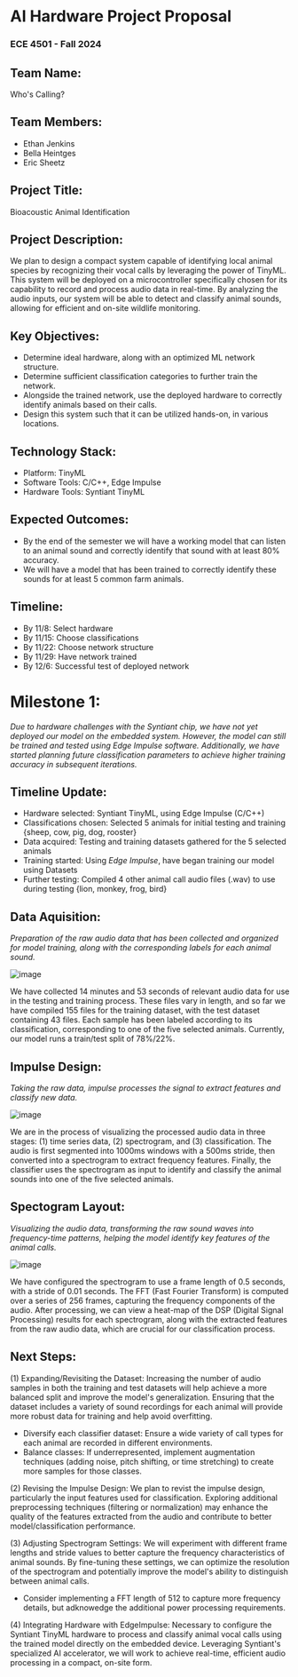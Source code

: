 # AI Hardware Project Proposal
### ECE 4501 - Fall 2024

## Team Name: 
Who's Calling?

## Team Members:
- Ethan Jenkins
- Bella Heintges
- Eric Sheetz

## Project Title:
Bioacoustic Animal Identification

## Project Description:
We plan to design a compact system capable of identifying local animal species by recognizing their vocal calls by leveraging the power of TinyML. This system will be deployed on a microcontroller specifically chosen for its capability to record and process audio data in real-time. By analyzing the audio inputs, our system will be able to detect and classify animal sounds, allowing for efficient and on-site wildlife monitoring.

## Key Objectives:
- Determine ideal hardware, along with an optimized ML network structure. 
- Determine sufficient classification categories to further train the network. 
- Alongside the trained network, use the deployed hardware to correctly identify animals based on their calls.
- Design this system such that it can be utilized hands-on, in various locations.

## Technology Stack:
- Platform: TinyML 
- Software Tools: C/C++, Edge Impulse
- Hardware Tools: Syntiant TinyML

## Expected Outcomes:
- By the end of the semester we will have a working model that can listen to an animal sound and correctly identify that sound with at least 80% accuracy.
- We will have a model that has been trained to correctly identify these sounds for at least 5 common farm animals.

## Timeline:
 - By 11/8: Select hardware
 - By 11/15: Choose classifications
 - By 11/22: Choose network structure
 - By 11/29: Have network trained
 - By 12/6: Successful test of deployed network



# Milestone 1:
*Due to hardware challenges with the Syntiant chip, we have not yet deployed our model on the embedded system. However, the model can still be trained and tested using Edge Impulse software. Additionally, we have started planning future classification parameters to achieve higher training accuracy in subsequent iterations.*

## Timeline Update:
- Hardware selected: Syntiant TinyML, using Edge Impulse (C/C++)
- Classifications chosen: Selected 5 animals for initial testing and training {sheep, cow, pig, dog, rooster}
- Data acquired: Testing and training datasets gathered for the 5 selected animals
- Training started: Using *Edge Impulse*, have began training our model using Datasets
- Further testing: Compiled 4 other animal call audio files (.wav) to use during testing {lion, monkey, frog, bird}

## Data Aquisition:
*Preparation of the raw audio data that has been collected and organized for model training, along with the corresponding labels for each animal sound.*

![image](https://github.com/user-attachments/assets/0d94ba61-5a99-4302-973c-db4e6b0c4040)

We have collected 14 minutes and 53 seconds of relevant audio data for use in the testing and training process. These files vary in length, and so far we have compiled 155 files for the training dataset, with the test dataset containing 43 files. Each sample has been labeled according to its classification, corresponding to one of the five selected animals. Currently, our model runs a train/test split of 78%/22%.

## Impulse Design:
*Taking the raw data, impulse processes the signal to extract features and classify new data.*

![image](https://github.com/user-attachments/assets/272dc8c8-48f1-49b8-8c88-287356465e72)

We are in the process of visualizing the processed audio data in three stages: (1) time series data, (2) spectrogram, and (3) classification. The audio is first segmented into 1000ms windows with a 500ms stride, then converted into a spectrogram to extract frequency features. Finally, the classifier uses the spectrogram as input to identify and classify the animal sounds into one of the five selected animals.

## Spectogram Layout:
*Visualizing the audio data, transforming the raw sound waves into frequency-time patterns, helping the model identify key features of the animal calls.*

![image](https://github.com/user-attachments/assets/3d01fa20-b21e-4c97-aee7-34042e5b23cc)

We have configured the spectrogram to use a frame length of 0.5 seconds, with a stride of 0.01 seconds. The FFT (Fast Fourier Transform) is computed over a series of 256 frames, capturing the frequency components of the audio. After processing, we can view a heat-map of the DSP (Digital Signal Processing) results for each spectrogram, along with the extracted features from the raw audio data, which are crucial for our classification process.

## Next Steps:
(1) Expanding/Revisiting the Dataset: Increasing the number of audio samples in both the training and test datasets will help achieve a more balanced split and improve the model's generalization. Ensuring that the dataset includes a variety of sound recordings for each animal will provide more robust data for training and help avoid overfitting.
-  Diversify each classifier dataset: Ensure a wide variety of call types for each animal are recorded in different environments.
-  Balance classes: If underrepresented, implement augmentation techniques (adding noise, pitch shifting, or time stretching) to create more samples for those classes.
  
(2) Revising the Impulse Design: We plan to revist the impulse design, particularly the input features used for classification. Exploring additional preprocessing techniques (filtering or normalization) may enhance the quality of the features extracted from the audio and contribute to better model/classification performance.

(3) Adjusting Spectrogram Settings: We will experiment with different frame lengths and stride values to better capture the frequency characteristics of animal sounds. By fine-tuning these settings, we can optimize the resolution of the spectrogram and potentially improve the model's ability to distinguish between animal calls.
- Consider implementing a FFT length of 512 to capture more frequency details, but adknowedge the additional power processing requirements.
  
(4) Integrating Hardware with EdgeImpulse: Necessary to configure the Syntiant TinyML hardware to process and classify animal vocal calls using the trained model directly on the embedded device. Leveraging Syntiant's specialized AI accelerator, we will work to achieve real-time, efficient audio processing in a compact, on-site form. 
